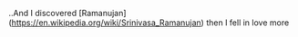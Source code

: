 ..And I discovered [Ramanujan] (https://en.wikipedia.org/wiki/Srinivasa_Ramanujan) then I fell in love more